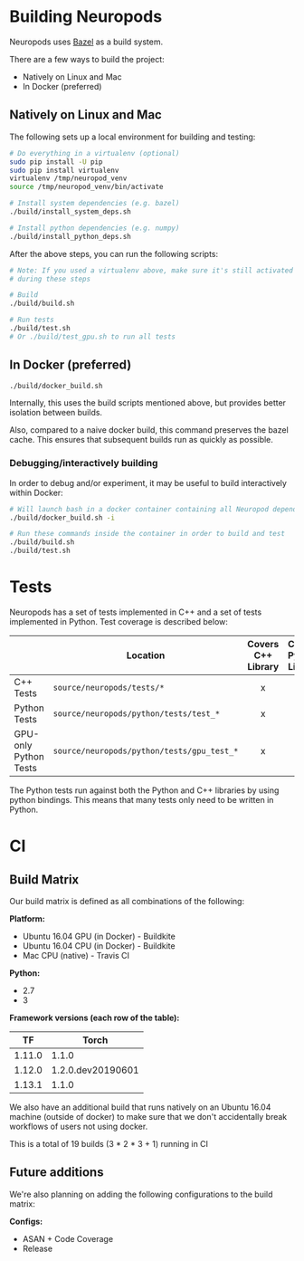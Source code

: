 # Building Neuropods

Neuropods uses [Bazel](https://bazel.build/) as a build system.

There are a few ways to build the project:
- Natively on Linux and Mac
- In Docker (preferred)

## Natively on Linux and Mac

The following sets up a local environment for building and testing:

```sh
# Do everything in a virtualenv (optional)
sudo pip install -U pip
sudo pip install virtualenv
virtualenv /tmp/neuropod_venv
source /tmp/neuropod_venv/bin/activate

# Install system dependencies (e.g. bazel)
./build/install_system_deps.sh

# Install python dependencies (e.g. numpy)
./build/install_python_deps.sh
```

After the above steps, you can run the following scripts:

```sh
# Note: If you used a virtualenv above, make sure it's still activated
# during these steps

# Build
./build/build.sh

# Run tests
./build/test.sh
# Or ./build/test_gpu.sh to run all tests
```

## In Docker (preferred)

```sh
./build/docker_build.sh
```

Internally, this uses the build scripts mentioned above, but provides better isolation between builds.

Also, compared to a naive docker build, this command preserves the bazel cache. This ensures that subsequent builds run as quickly as possible.

### Debugging/interactively building

In order to debug and/or experiment, it may be useful to build interactively within Docker:

```sh
# Will launch bash in a docker container containing all Neuropod dependencies
./build/docker_build.sh -i

# Run these commands inside the container in order to build and test
./build/build.sh
./build/test.sh
```

# Tests

Neuropods has a set of tests implemented in C++ and a set of tests implemented in Python. Test coverage is described below:

| | Location | Covers C++ Library | Covers Python Library |
| --- | --- | :---: | :---: |
| C++ Tests | `source/neuropods/tests/*` | x |  |
| Python Tests | `source/neuropods/python/tests/test_*` | x | x |
| GPU-only Python Tests | `source/neuropods/python/tests/gpu_test_*` | x | x |

The Python tests run against both the Python and C++ libraries by using python bindings. This means that many tests only need to be written in Python.

# CI

## Build Matrix

Our build matrix is defined as all combinations of the following:

**Platform:**
 - Ubuntu 16.04 GPU (in Docker) - Buildkite
 - Ubuntu 16.04 CPU (in Docker) - Buildkite
 - Mac CPU (native) - Travis CI

**Python:**
 - 2.7
 - 3

**Framework versions (each row of the table):**

| TF | Torch |
| --- | --- |
| 1.11.0 | 1.1.0 |
| 1.12.0 | 1.2.0.dev20190601 |
| 1.13.1 | 1.1.0 |

We also have an additional build that runs natively on an Ubuntu 16.04 machine (outside of docker)
to make sure that we don't accidentally break workflows of users not using docker.

This is a total of 19 builds (3 * 2 * 3 + 1) running in CI

## Future additions

We're also planning on adding the following configurations to the build matrix:

**Configs:**
 - ASAN + Code Coverage
 - Release
